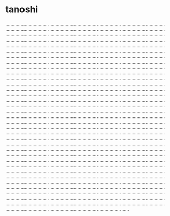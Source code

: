 # tanoshi
........................................................................................................................................................................................................................................................................................................................................................................................................................................................................................................................................................................................................................................................................................................................................................................................................................................................................................................................................................................................................................................................................................................................................................................................................................................................................................................................................................................................................................................................................................................................................................................................................................................................................................................................................................................................................................................................................................................................................................................................................................................................................................................................................................................................................................................................................................................................................................................................................................................................................................................................................................................................................................................................................................................................................................................................................................................................................................................................................................................................................................................................................................................................................................................................................................................................................................................................................................................................................................................................................................................................................................................................................................................................................................................................................................................................................................................................................................................................................................................................................................................................................................................................................................................................................................................................................................................................................................................................................................................................................................